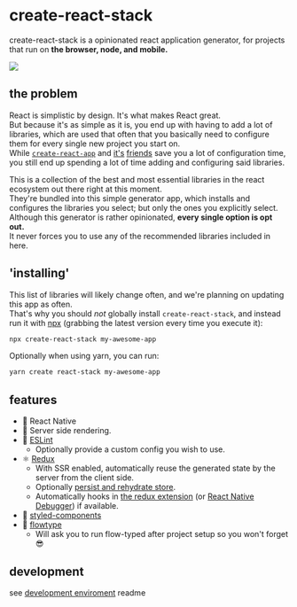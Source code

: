 # create-react-stack
create-react-stack is a opinionated react application generator, for projects that run on **the browser, node, and mobile.**

![](https://jari.lol/GIJN0FoRw5.png)

## the problem
React is simplistic by design. It's what makes React great.  
But because it's as simple as it is, you end up with having to add a lot of libraries, which are used that often that you basically need to configure them for every single new project you start on.  
While [`create-react-app`](https://github.com/facebookincubator/create-react-app) and [it's](https://github.com/jaredpalmer/razzle/) [friends](https://github.com/facebook/react-native/tree/master/react-native-cli) save you a lot of configuration time, you still end up spending a lot of time adding and configuring said libraries.  

This is a collection of the best and most essential libraries in the react ecosystem out there right at this moment.  
They're bundled into this simple generator app, which installs and configures the libraries you select; but only the ones you explicitly select.  
Although this generator is rather opinionated, **every single option is opt out.**  
It never forces you to use any of the recommended libraries included in here.

## 'installing'
This list of libraries will likely change often, and we're planning on updating this app as often.  
That's why you should _not_ globally install `create-react-stack`, and instead run it with [npx](https://medium.com/@maybekatz/introducing-npx-an-npm-package-runner-55f7d4bd282b) (grabbing the latest version every time you execute it):  
```bash
npx create-react-stack my-awesome-app
```

Optionally when using yarn, you can run:
```bash
yarn create react-stack my-awesome-app
```


## features
- 📱  React Native
- 🔀  Server side rendering.  
- 📏  [ESLint](http://eslint.org)  
    - Optionally provide a custom config you wish to use.     
- ⚛  [Redux](http://redux.js.org/)  
    - With SSR enabled, automatically reuse the generated state by the server from the client side.  
    - Optionally [persist and rehydrate store](https://github.com/rt2zz/redux-persist).  
    - Automatically hooks in [the redux extension](https://chrome.google.com/webstore/detail/redux-devtools/lmhkpmbekcpmknklioeibfkpmmfibljd) (or [React Native Debugger](https://github.com/jhen0409/react-native-debugger)) if available.
- 💅  [styled-components](http://styled-components.com)
- 🌊  [flowtype](https://flowtype.org)  
    - Will ask you to run flow-typed after project setup so you won't forget 😎
    
## development
see [development enviroment](dev.md) readme
